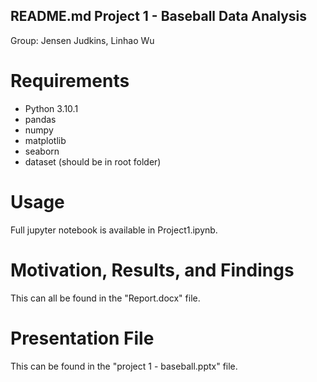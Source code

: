 <!-- Title -->
## README.md Project 1 - Baseball Data Analysis

Group: Jensen Judkins, Linhao Wu

# Requirements
- Python 3.10.1
- pandas
- numpy
- matplotlib
- seaborn
- dataset (should be in root folder)

# Usage
Full jupyter notebook is available in Project1.ipynb. 

# Motivation, Results, and Findings
This can all be found in the "Report.docx" file.

# Presentation File
This can be found in the "project 1 - baseball.pptx" file.
